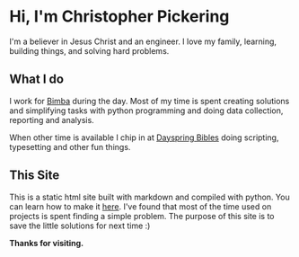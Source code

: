 # Hi, I'm Christopher Pickering

I'm a believer in Jesus Christ and an engineer. I love my family, learning, building things, and solving hard problems.

## What I do

I work for [Bimba](www.bimba.com) during the day. Most of my time is spent creating solutions and simplifying tasks with python programming and doing data collection, reporting and analysis.  

When other time is available I chip in at [Dayspring Bibles](www.dayspringbibles.com) doing scripting, typesetting and other fun things.

## This Site

This is a static html site built with markdown and compiled with python. You can learn how to make it [here](/make_this_site.html). I've found that most of the time used on projects is spent finding a simple problem. The purpose of this site is to save the little solutions for next time :)

**Thanks for visiting.**


